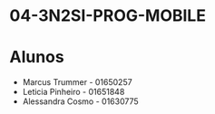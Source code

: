 # 04-3N2SI-PROG-MOBILE
# Alunos

* Marcus Trummer - 01650257
* Leticia Pinheiro  - 01651848
* Alessandra Cosmo - 01630775
